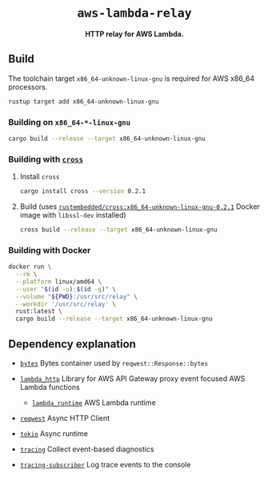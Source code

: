 <div align="center">
  <h1><code>aws-lambda-relay</code></h1>
  <p><strong>HTTP relay for AWS Lambda.</strong></p>
</div>

## Build

The toolchain target `x86_64-unknown-linux-gnu` is required for AWS x86_64 processors.

```sh
rustup target add x86_64-unknown-linux-gnu
```

### Building on `x86_64-*-linux-gnu`

```sh
cargo build --release --target x86_64-unknown-linux-gnu
```

### Building with [`cross`](https://github.com/rust-embedded/cross)

  1. Install `cross`

     ```sh
     cargo install cross --version 0.2.1
     ```

  2. Build (uses [`rustembedded/cross:x86_64-unknown-linux-gnu-0.2.1`](https://hub.docker.com/layers/rustembedded/cross/x86_64-unknown-linux-gnu-0.2.1/images/sha256-9f368a726a8ba08559451cd64160f7d2b47f6180ad024a46e31d29cc85dd81ff) Docker image with `libssl-dev` installed)

     ```sh
     cross build --release --target x86_64-unknown-linux-gnu
     ```

### Building with Docker

```sh
docker run \
  --rm \
  --platform linux/amd64 \
  --user "$(id -u):$(id -g)" \
  --volume "${PWD}:/usr/src/relay" \
  --workdir '/usr/src/relay' \
  rust:latest \
  cargo build --release --target x86_64-unknown-linux-gnu
```

## Dependency explanation

- [`bytes`](https://lib.rs/crates/bytes) Bytes container used by `reqwest::Response::bytes`

- [`lambda_http`](https://lib.rs/crates/lambda_http) Library for AWS API Gateway proxy event focused AWS Lambda functions

  - [`lambda_runtime`](https://lib.rs/crates/lambda_runtime) AWS Lambda runtime

- [`reqwest`](https://lib.rs/crates/reqwest) Async HTTP Client

- [`tokio`](https://lib.rs/crates/tokio) Async runtime

- [`tracing`](https://lib.rs/crates/tracing) Collect event-based diagnostics

- [`tracing-subscriber`](https://lib.rs/crates/tracing-subscriber) Log trace events to the console

